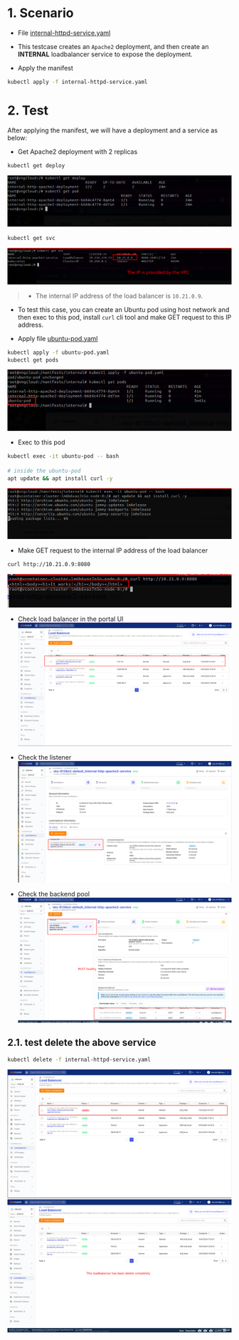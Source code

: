 # 1. Scenario
- File [internal-httpd-service.yaml](./../manifests/internal/internal-httpd-service.yaml)
- This testcase creates an `Apache2` deployment, and then create an **INTERNAL** loadbalancer service to expose the deployment.

- Apply the manifest
```bash
kubectl apply -f internal-httpd-service.yaml
```

# 2. Test
After applying the manifest, we will have a deployment and a service as below:
- Get Apache2 deployment with 2 replicas
```bash
kubectl get deploy
```
![](./img/internal/02.png)

```bash
kubectl get svc
```
![](./img/internal/01.png)
> - The internal IP address of the load balancer is `10.21.0.9`.

- To test this case, you can create an Ubuntu pod using host network and then exec to this pod, install `curl` cli tool and make GET request to this IP address.

- Apply file [ubuntu-pod.yaml](./../manifests/internal/ubuntu-pod.yaml)
```bash
kubectl apply -f ubuntu-pod.yaml
kubectl get pods
```
![](./img/internal/03.png)

- Exec to this pod
```bash
kubectl exec -it ubuntu-pod -- bash

# inside the ubuntu-pod
apt update && apt install curl -y
```
![](./img/internal/04.png)

- Make GET request to the internal IP address of the load balancer
```bash
curl http://10.21.0.9:8080
```
![](./img/internal/05.png)

- Check load balancer in the portal UI
![](./img/internal/06.png)

- Check the listener
![](./img/internal/07.png)

- Check the backend pool
![](./img/internal/08.png)

## 2.1. test delete the above service
```bash
kubectl delete -f internal-httpd-service.yaml
```
![](./img/internal/09.png)
![](./img/internal/10.png)